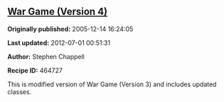 ## [War Game (Version 4)](https://code.activestate.com/recipes/464727-war-game-version-4)

**Originally published:** 2005-12-14 16:24:05

**Last updated:** 2012-07-01 00:51:31

**Author:** Stephen Chappell

**Recipe ID:** 464727

This is modified version of War Game (Version 3) and includes updated classes.
